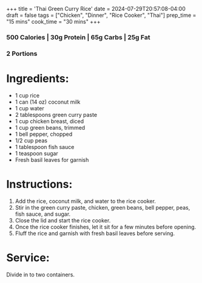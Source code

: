 +++
title = 'Thai Green Curry Rice'
date = 2024-07-29T20:57:08-04:00
draft = false
tags = ["Chicken", "Dinner", "Rice Cooker", "Thai"]
prep_time = "15 mins"
cook_time = "30 mins"
+++

### 500 Calories | 30g Protein | 65g Carbs | 25g Fat
### 2 Portions

# Ingredients:

- 1 cup rice
- 1 can (14 oz) coconut milk
- 1 cup water
- 2 tablespoons green curry paste
- 1 cup chicken breast, diced
- 1 cup green beans, trimmed
- 1 bell pepper, chopped
- 1/2 cup peas
- 1 tablespoon fish sauce
- 1 teaspoon sugar
- Fresh basil leaves for garnish

# Instructions:

1. Add the rice, coconut milk, and water to the rice cooker.
2. Stir in the green curry paste, chicken, green beans, bell pepper, peas, fish sauce, and sugar.
3. Close the lid and start the rice cooker.
4. Once the rice cooker finishes, let it sit for a few minutes before opening.
5. Fluff the rice and garnish with fresh basil leaves before serving.

# Service:

Divide in to two containers.
